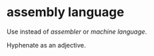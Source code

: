 # assembly language

Use instead of *assembler* or *machine language*. 

Hyphenate as an adjective.

